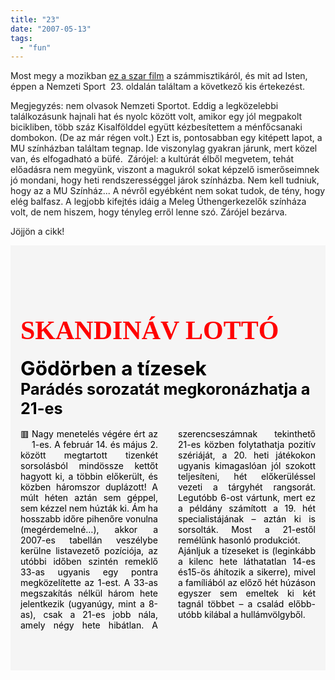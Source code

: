 ```yaml
---
title: "23"
date: "2007-05-13"
tags: 
  - "fun"
---
```


Most megy a mozikban [ez a szar film](http://www.imdb.com/title/tt0481369/) a számmisztikáról, és mit ad Isten, éppen a Nemzeti Sport  23. oldalán találtam a következő kis értekezést.

Megjegyzés: nem olvasok Nemzeti Sportot. Eddig a legközelebbi találkozásunk hajnali hat és nyolc között volt, amikor egy jól megpakolt bicikliben, több száz Kisalfölddel együtt kézbesítettem a ménfőcsanaki dombokon. (De az már régen volt.) Ezt is, pontosabban egy kitépett lapot, a MU színházban találtam tegnap. Ide viszonylag gyakran járunk, mert közel van, és elfogadható a büfé.  Zárójel: a kultúrát élből megvetem, tehát előadásra nem megyünk, viszont a magukról sokat képzelő ismerőseimnek jó mondani, hogy heti rendszerességgel járok színházba. Nem kell tudniuk, hogy az a MU Színház... A névről egyébként nem sokat tudok, de tény, hogy elég balfasz. A legjobb kifejtés idáig a Meleg Úthengerkezelők színháza volt, de nem hiszem, hogy tényleg erről lenne szó. Zárójel bezárva.

Jöjjön a cikk!

<style>
.news { background: whitesmoke; hyphens: auto; padding: 64px 16px; color: black;} 
.news p { margin: 0; } 
.news_title_1 { display: block; font-family: cursive; font-size: 200%; line-height: 200%; color: red; } 
.news_title_2 { font-size: 150%; line-height: 120%; } 
.news_title_3{ font-size: 120%; line-height: 120%; display: block; } 
.news_body:before { content: "🟥"; float: left; margin-right:4px; } 
.news_body { column-count: 2; column-gap: 32px; text-align: justify; padding: 0; margin: 0; }
</style>

<div class="news">
<h2>
<span class="news_title_1">SKANDINÁV LOTTÓ</span>
<span class="news_title_2">Gödörben a tízesek</span>
<span class="news_title_3">Parádés sorozatát megkoronázhatja a 21-es</span>
</h2>
<div class="news_body">

Nagy menetelés végére ért az 1-es. A február 14. és május 2. között megtartott tizenkét sorsolásból mindössze kettőt hagyott ki, a többin előkerült, és közben háromszor duplázott! A múlt héten aztán sem géppel, sem kézzel nem húzták ki. Ám ha hosszabb időre pihenőre vonulna (megérdemelné…), akkor a 2007-es tabellán veszélybe kerülne listavezető pozíciója, az utóbbi időben szintén remeklő 33-as ugyanis egy pontra megközelítette az 1-est. A 33-as megszakítás nélkül három hete jelentkezik (ugyanúgy, mint a 8-as), csak a 21-es jobb nála, amely négy hete hibátlan. A szerencseszámnak tekinthető 21-es közben folytathatja pozitív szériáját, a 20. heti játékokon ugyanis kimagaslóan jól szokott teljesíteni, hét előkerüléssel vezeti a tárgyhét rangsorát. Legutóbb 6-ost vártunk, mert ez a példány számított a 19. hét specialistájának – aztán ki is sorsolták. Most a 21-estől remélünk hasonló produkciót.

Ajánljuk a tízeseket is (leginkább a kilenc hete láthatatlan 14-es és15-ös áhítozik a sikerre), mivel a famíliából az előző hét húzáson egyszer sem emeltek ki két tagnál többet – a család előbb-utóbb kilábal a hullámvölgyből.
</div></div>